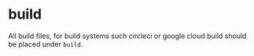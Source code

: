 # build

All build files, for build systems such circleci or google cloud build should be placed under `build`.
